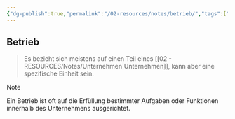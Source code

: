 ```yaml
---
{"dg-publish":true,"permalink":"/02-resources/notes/betrieb/","tags":["BWL","#GFN/LF01"],"noteIcon":"","updated":"2025-08-26T16:35:02.444+02:00"}
---
```


## Betrieb 
> Es bezieht sich meistens auf einen Teil eines [[02 - RESOURCES/Notes/Unternehmen\|Unternehmen]], kann aber eine spezifische Einheit sein.


> [!note] 
> Ein Betrieb ist oft auf die Erfüllung bestimmter Aufgaben oder Funktionen innerhalb des Unternehmens ausgerichtet.
